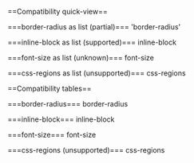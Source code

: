 ==Compatibility quick-view==

===border-radius as list (partial)===
<compatability topic="css" type="property" feature="border-radius" format="list">'border-radius'</compatability>

===inline-block as list (supported)===
<compatability topic="css" type="property" feature="inline-block" format="list">inline-block</compatability>

===font-size as list (unknown)===
<compatability topic="css" type="property" feature="font-size" format="list">font-size</compatability>

===css-regions as list (unsupported)===
<compatability topic="css" type="property" feature="css-regions" format="list">css-regions</compatability>

==Compatibility tables==

===border-radius===
<compatability topic="css" type="property" feature="border-radius">border-radius</compatability>

===inline-block===
<compatability topic="css" type="property" feature="inline-block">inline-block</compatability>

===font-size===
<compatability topic="css" type="property" feature="font-size">font-size</compatability>

===css-regions (unsupported)===
<compatability topic="css" type="property" feature="css-regions">css-regions</compatability>